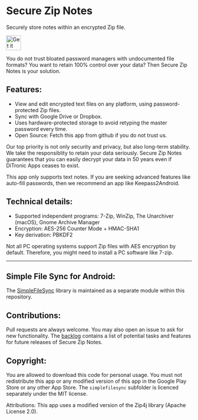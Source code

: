 # Secure Zip Notes
Securely store notes within an encrypted Zip file.

<a href="https://play.google.com/store/apps/details?id=com.ditronic.securezipnotes" target="_blank">
<img src="https://play.google.com/intl/en_us/badges/images/generic/en-play-badge.png" alt="Get it on Google Play" height="40"/></a>

You do not trust bloated password managers with undocumented file formats?
You want to retain 100% control over your data?
Then Secure Zip Notes is your solution.

## Features:
- View and edit encrypted text files on any platform, using password-protected Zip files.
- Sync with Google Drive or Dropbox.
- Uses hardware-protected storage to avoid retyping the master password every time.
- Open Source: Fetch this app from github if you do not trust us.

Our top priority is not only security and privacy, but also long-term stability.
We take the responsiblity to retain your data seriously.
Secure Zip Notes guarantees that you can easily decrypt your data in 50 years even if DiTronic Apps ceases to exist.

This app only supports text notes.
If you are seeking advanced features like auto-fill passwords, then we recommend an app like Keepass2Android.

## Technical details:
- Supported independent programs: 7-Zip, WinZip, The Unarchiver (macOS), Gnome Archive Manager
- Encryption: AES-256 Counter Mode + HMAC-SHA1
- Key derivation: PBKDF2

Not all PC operating systems support Zip files with AES encryption by default.
Therefore, you might need to install a PC software like 7-zip.
_____________________________________________________________________

## Simple File Sync for Android:
The [SimpleFileSync](simplefilesync/) library is maintained as a separate module within this repository.

## Contributions:
Pull requests are always welcome.
You may also open an issue to ask for new functionality.
The [backlog](BACKLOG.md) contains a list of potential tasks and features for future releases of Secure Zip Notes.

## Copyright:
You are allowed to download this code for personal usage.
You must not redistribute this app or any modified version of this app in the Google Play Store or any other App Store.
The `simplefilesync` subfolder is licenced separately under the MIT license.

Attributions:
This app uses a modified version of the Zip4j library (Apache License 2.0).
